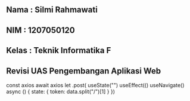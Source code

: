 ## Nama : Silmi Rahmawati
## NIM : 1207050120
## Kelas : Teknik Informatika F
## Revisi UAS Pengembangan Aplikasi Web 

const
axios
await axios
let 
.post(
useState("")
useEffect(()
useNavigate()
async ()
{ state: { token: data.split("/")[1] } }) 

